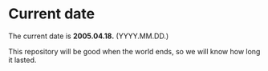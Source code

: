 # Current date

The current date is **2005.04.18.** (YYYY.MM.DD.)

This repository will be good when the world ends, so we will know how long it lasted.